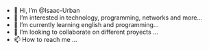 - 👋 Hi, I’m @Isaac-Urban
- 👀 I’m interested in technology, programming, networks and more...
- 🌱 I’m currently learning english and programming...
- 💞️ I’m looking to collaborate on different proyects ...
- 📫 How to reach me ...


